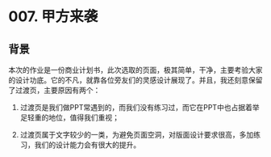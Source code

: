 # 007. 甲方来袭

## 背景

本次的作业是一份商业计划书，此次选取的页面，极其简单，干净，主要考验大家的设计功底。它的不凡，就靠各位旁友们的灵感设计展现了。并且，我还刻意保留了过渡页，主要原因有两个：

1. 过渡页是我们做PPT常遇到的，而我们没有练习过，而它在PPT中也占据着举足轻重的地位，值得我们重视；

2. 过渡页属于文字较少的一类，为避免页面空洞，对版面设计要求很高，多加练习，我们的设计能力会有很大的提升。

